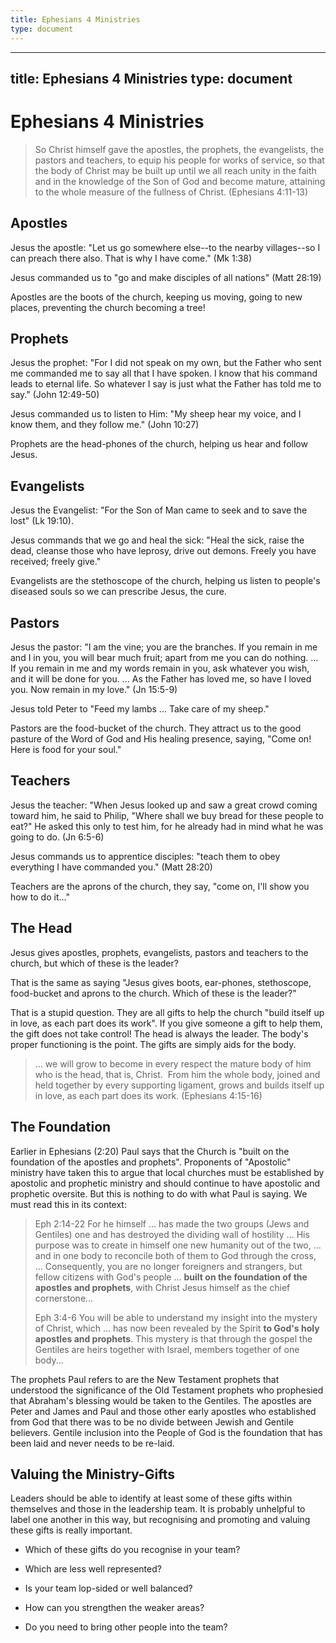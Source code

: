```yaml
---
title: Ephesians 4 Ministries
type: document
---
```

---
title: Ephesians 4 Ministries
type: document
---
# Ephesians 4 Ministries

> So Christ himself gave the apostles, the prophets, the evangelists,
> the pastors and teachers, to equip his people for works of service, so
> that the body of Christ may be built up until we all reach unity in
> the faith and in the knowledge of the Son of God and become mature,
> attaining to the whole measure of the fullness of Christ. (Ephesians
> 4:11-13)

## Apostles

Jesus the apostle: \"Let us go somewhere else\--to the nearby
villages\--so I can preach there also. That is why I have come.\" (Mk
1:38)

Jesus commanded us to "go and make disciples of all nations" (Matt
28:19)

Apostles are the boots of the church, keeping us moving, going to new
places, preventing the church becoming a tree!

## Prophets

Jesus the prophet: "For I did not speak on my own, but the Father who
sent me commanded me to say all that I have spoken. I know that his
command leads to eternal life. So whatever I say is just what the Father
has told me to say." (John 12:49-50)

Jesus commanded us to listen to Him: "My sheep hear my voice, and I know
them, and they follow me." (John 10:27)

Prophets are the head-phones of the church, helping us hear and follow
Jesus.

## Evangelists

Jesus the Evangelist: "For the Son of Man came to seek and to save the
lost" (Lk 19:10).

Jesus commands that we go and heal the sick: "Heal the sick, raise the
dead, cleanse those who have leprosy, drive out demons. Freely you have
received; freely give."

Evangelists are the stethoscope of the church, helping us listen to
people\'s diseased souls so we can prescribe Jesus, the cure.

## Pastors

Jesus the pastor: "I am the vine; you are the branches. If you remain in
me and I in you, you will bear much fruit; apart from me you can do
nothing. \... If you remain in me and my words remain in you, ask
whatever you wish, and it will be done for you. \... As the Father has
loved me, so have I loved you. Now remain in my love." (Jn 15:5-9)

Jesus told Peter to "Feed my lambs \... Take care of my sheep."

Pastors are the food-bucket of the church. They attract us to the good
pasture of the Word of God and His healing presence, saying, "Come on!
Here is food for your soul."

## Teachers

Jesus the teacher: "When Jesus looked up and saw a great crowd coming
toward him, he said to Philip, "Where shall we buy bread for these
people to eat?" He asked this only to test him, for he already had in
mind what he was going to do. (Jn 6:5-6)

Jesus commands us to apprentice disciples: "teach them to obey
everything I have commanded you." (Matt 28:20)

Teachers are the aprons of the church, they say, "come on, I'll show you
how to do it\..."

## The Head

Jesus gives apostles, prophets, evangelists, pastors and teachers to the
church, but which of these is the leader?

That is the same as saying "Jesus gives boots, ear-phones, stethoscope,
food-bucket and aprons to the church. Which of these is the leader?"

That is a stupid question. They are all gifts to help the church "build
itself up in love, as each part does its work". If you give someone a
gift to help them, the gift does not take control! The head is always
the leader. The body's proper functioning is the point. The gifts are
simply aids for the body.

> \... we will grow to become in every respect the mature body of him
> who is the head, that is, Christ.  From him the whole body, joined and
> held together by every supporting ligament, grows and builds itself up
> in love, as each part does its work. (Ephesians 4:15-16)

## The Foundation

Earlier in Ephesians (2:20) Paul says that the Church is \"built on the
foundation of the apostles and prophets\". Proponents of \"Apostolic\"
ministry have taken this to argue that local churches must be
established by apostolic and prophetic ministry and should continue to
have apostolic and prophetic oversite. But this is nothing to do with
what Paul is saying. We must read this in its context:

> Eph 2:14-22 For he himself \... has made the two groups (Jews and
> Gentiles) one and has destroyed the dividing wall of hostility \...
> His purpose was to create in himself one new humanity out of the two,
> \... and in one body to reconcile both of them to God through the
> cross, \... Consequently, you are no longer foreigners and strangers,
> but fellow citizens with God's people \... **built on the foundation
> of the apostles and prophets**, with Christ Jesus himself as the chief
> cornerstone\...
>
> Eph 3:4-6 You will be able to understand my insight into the mystery
> of Christ, which \... has now been revealed by the Spirit **to God's
> holy apostles and prophets**. This mystery is that through the gospel
> the Gentiles are heirs together with Israel, members together of one
> body\...

The prophets Paul refers to are the New Testament prophets that
understood the significance of the Old Testament prophets who prophesied
that Abraham\'s blessing would be taken to the Gentiles. The apostles
are Peter and James and Paul and those other early apostles who
established from God that there was to be no divide between Jewish and
Gentile believers. Gentile inclusion into the People of God is the
foundation that has been laid and never needs to be re-laid.

## Valuing the Ministry-Gifts

Leaders should be able to identify at least some of these gifts within
themselves and those in the leadership team. It is probably unhelpful to
label one another in this way, but recognising and promoting and valuing
these gifts is really important.

-   Which of these gifts do you recognise in your team?

-   Which are less well represented?

-   Is your team lop-sided or well balanced?

-   How can you strengthen the weaker areas?

-   Do you need to bring other people into the team?
